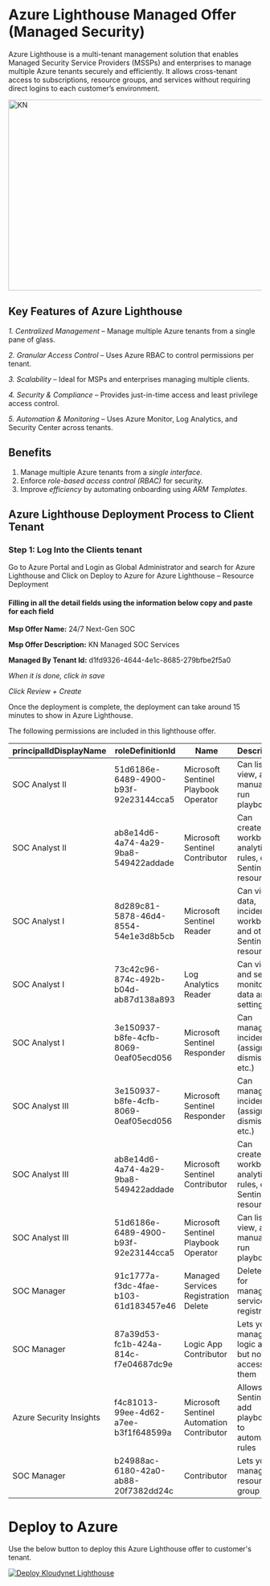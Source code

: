 # Azure Lighthouse Managed Offer (Managed Security)

Azure Lighthouse is a multi-tenant management solution that enables Managed Security Service Providers (MSSPs) and enterprises to manage multiple Azure tenants securely and efficiently. It allows cross-tenant access to subscriptions, resource groups, and services without requiring direct logins to each customer’s environment.

<img width="681" height="380" alt="KN" src="https://github.com/user-attachments/assets/1d2f0ba9-624d-45aa-9290-5ca4108d8ad6" />

## Key Features of Azure Lighthouse

*1. Centralized Management* – Manage multiple Azure tenants from a single pane of glass.

*2. Granular Access Control* – Uses Azure RBAC to control permissions per tenant.

*3. Scalability* – Ideal for MSPs and enterprises managing multiple clients.

*4. Security & Compliance* – Provides just-in-time access and least privilege access control.

*5. Automation & Monitoring* – Uses Azure Monitor, Log Analytics, and Security Center across tenants.

## Benefits
1.  Manage multiple Azure tenants from a *single interface*.
2.  Enforce *role-based access control (RBAC)* for security.
3.  Improve *efficiency* by automating onboarding using *ARM Templates*.

## Azure Lighthouse Deployment Process to Client Tenant
### Step 1: Log Into the Clients tenant 
Go to Azure Portal and Login as Global Administrator and search for Azure Lighthouse and Click on Deploy to Azure for Azure Lighthouse – Resource Deployment 


####  Filling in all the detail fields using the information below copy and paste for each field

**Msp Offer Name:** 24/7 Next-Gen SOC  

**Msp Offer Description:** KN Managed SOC Services  

**Managed By Tenant Id:** d1fd9326-4644-4e1c-8685-279bfbe2f5a0  

*When it is done, click in save*

*Click Review + Create*

Once the deployment is complete, the deployment can take around 15 minutes to show in Azure Lighthouse.

The following permissions are included in this lighthouse offer.

| principalIdDisplayName  | roleDefinitionId                     | Name                                      | Description                                                          |
| ----------------------- | ------------------------------------ | ----------------------------------------- | -------------------------------------------------------------------- |
| SOC Analyst II         | 51d6186e-6489-4900-b93f-92e23144cca5 | Microsoft Sentinel Playbook Operator      | Can list, view, and manually run playbooks                            |
| SOC Analyst II         | ab8e14d6-4a74-4a29-9ba8-549422addade | Microsoft Sentinel Contributor            | Can create/edit workbooks, analytics rules, other Sentinel resources |
| SOC Analyst I           | 8d289c81-5878-46d4-8554-54e1e3d8b5cb | Microsoft Sentinel Reader                 | Can view data, incidents, workbooks, and other Sentinel resources    |
| SOC Analyst I           | 73c42c96-874c-492b-b04d-ab87d138a893 | Log Analytics Reader                      | Can view and search monitoring data and settings                     |
| SOC Analyst I           | 3e150937-b8fe-4cfb-8069-0eaf05ecd056 | Microsoft Sentinel Responder              | Can manage incidents (assign, dismiss, etc.)                         |
| SOC Analyst III         | 3e150937-b8fe-4cfb-8069-0eaf05ecd056 | Microsoft Sentinel Responder              | Can manage incidents (assign, dismiss, etc.)                         |
| SOC Analyst III         | ab8e14d6-4a74-4a29-9ba8-549422addade | Microsoft Sentinel Contributor            | Can create/edit workbooks, analytics rules, other Sentinel resources |
| SOC Analyst III         | 51d6186e-6489-4900-b93f-92e23144cca5 | Microsoft Sentinel Playbook Operator      | Can list, view, and manually run playbooks                           |
| SOC Manager             | 91c1777a-f3dc-4fae-b103-61d183457e46 | Managed Services Registration Delete      | Delete role for managed services registration                        |
| SOC Manager             | 87a39d53-fc1b-424a-814c-f7e04687dc9e | Logic App Contributor                     | Lets you manage logic app, but not access to them                    |
| Azure Security Insights | f4c81013-99ee-4d62-a7ee-b3f1f648599a | Microsoft Sentinel Automation Contributor | Allows Sentinel to add playbooks to automation rules                 |
| SOC Manager             | b24988ac-6180-42a0-ab88-20f7382dd24c | Contributor                               | Lets you manage resource group                                       |



# Deploy to Azure 

Use the below button to deploy this Azure Lighthouse offer to customer's tenant.


[![Deploy Kloudynet Lighthouse](https://aka.ms/deploytoazurebutton)](https://portal.azure.com/#create/Microsoft.Template/uri/https%3A%2F%2Fraw.githubusercontent.com%2FKloudynetTechnologies%2FAzure-Lighthouse-Next-GenSOC-Onboarding-main%2Frefs%2Fheads%2Fmain%2FNew_lighthousedeploy_Kloudynet.JSON)

